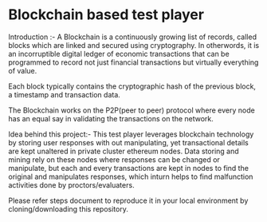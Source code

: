 # Blockchain based test player

Introduction :-
  A Blockchain is a continuously growing list of records, called blocks which are linked and secured using cryptography. 
  In otherwords, it is an incorruptible digital ledger of economic transactions that can be programmed to record not just financial   transactions but virtually everything of value.
  
  Each block typically contains the cryptographic hash of the previous block, a timestamp and transaction data.
 
  The Blockchain works on the P2P(peer to peer) protocol where every node has an equal say in validating the transactions on the network.
  
Idea behind this project:-
  This test player leverages blockchain technology by storing user responses with out manipulating, yet transactional details are kept unaltered in private cluster ethereum nodes. Data storing and mining rely on these nodes where responses can be changed or manipulate, but each and every transactions are kept in nodes to find the original and manipulates responses, which inturn helps to find malfunction activities done by proctors/evaluaters.


Please refer steps document to reproduce it in your local environment by cloning/downloading this repository.




